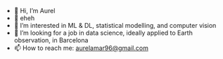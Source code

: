 - 👋 Hi, I’m Aurel
- :snail: eheh
- 👀 I’m interested in ML & DL, statistical modelling, and computer vision
- 💞️ I’m looking for a job in data science, ideally applied to Earth observation, in Barcelona
- 📫 How to reach me: aurelamar96@gmail.com

<!---
1996Aurel/1996Aurel is a ✨ special ✨ repository because its `README.md` (this file) appears on your GitHub profile.
You can click the Preview link to take a look at your changes.
--->
